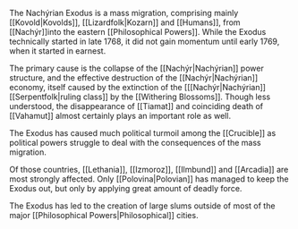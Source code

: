 The Nachýrian Exodus is a mass migration, comprising mainly [[Kovold|Kovolds]],  [[Lizardfolk|Kozarn]] and [[Humans]], from [[Nachýr]]into the eastern [[Philosophical Powers]]. While the Exodus technically started in late 1768, it did not gain momentum until early 1769, when it started in earnest. 

The primary cause is the collapse of the [[Nachýr|Nachýrian]] power structure, and the effective destruction of the [[Nachýr|Nachýrian]] economy, itself caused by the extinction of the [[[Nachýr|Nachýrian]] [[Serpentfolk|ruling class]] by the [[Withering Blossoms]]. Though less understood, the disappearance of [[Tiamat]] and coinciding death of [[Vahamut]] almost certainly plays an important role as well.

The Exodus has caused much political turmoil among the [[Crucible]] as political powers struggle to deal with the consequences of the mass migration. 

Of those countries, [[Lethania]], [[Izmoroz]], [[Ilmbund]] and [[Arcadia]] are most strongly affected. Only [[Polovina|Polovian]] has managed to keep the Exodus out, but only by applying great amount of deadly force. 

The Exodus has led to the creation of large slums outside of most of the major [[Philosophical Powers|Philosophical]] cities. 
